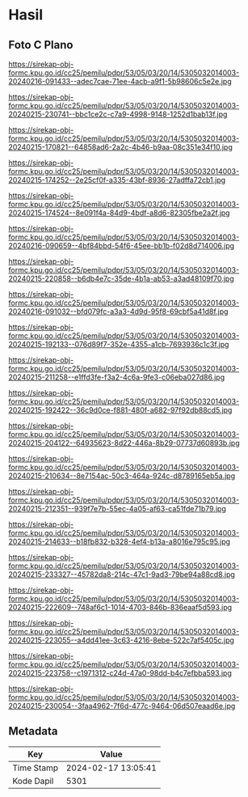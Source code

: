 # Hasil

## Foto C Plano

https://sirekap-obj-formc.kpu.go.id/cc25/pemilu/pdpr/53/05/03/20/14/5305032014003-20240216-091433--adec7cae-71ee-4acb-a9f1-5b98606c5e2e.jpg

https://sirekap-obj-formc.kpu.go.id/cc25/pemilu/pdpr/53/05/03/20/14/5305032014003-20240215-230741--bbc1ce2c-c7a9-4998-9148-1252d1bab13f.jpg

https://sirekap-obj-formc.kpu.go.id/cc25/pemilu/pdpr/53/05/03/20/14/5305032014003-20240215-170821--64858ad6-2a2c-4b46-b9aa-08c351e34f10.jpg

https://sirekap-obj-formc.kpu.go.id/cc25/pemilu/pdpr/53/05/03/20/14/5305032014003-20240215-174252--2e25cf0f-a335-43bf-8936-27adffa72cb1.jpg

https://sirekap-obj-formc.kpu.go.id/cc25/pemilu/pdpr/53/05/03/20/14/5305032014003-20240215-174524--8e091f4a-84d9-4bdf-a8d6-82305fbe2a2f.jpg

https://sirekap-obj-formc.kpu.go.id/cc25/pemilu/pdpr/53/05/03/20/14/5305032014003-20240216-090659--4bf84bbd-54f6-45ee-bb1b-f02d8d714006.jpg

https://sirekap-obj-formc.kpu.go.id/cc25/pemilu/pdpr/53/05/03/20/14/5305032014003-20240215-220858--b6db4e7c-35de-4b1a-ab53-a3ad48109f70.jpg

https://sirekap-obj-formc.kpu.go.id/cc25/pemilu/pdpr/53/05/03/20/14/5305032014003-20240216-091032--bfd079fc-a3a3-4d9d-95f8-69cbf5a41d8f.jpg

https://sirekap-obj-formc.kpu.go.id/cc25/pemilu/pdpr/53/05/03/20/14/5305032014003-20240215-192133--076d89f7-352e-4355-a1cb-7693936c1c3f.jpg

https://sirekap-obj-formc.kpu.go.id/cc25/pemilu/pdpr/53/05/03/20/14/5305032014003-20240215-211258--e1ffd3fe-f3a2-4c6a-9fe3-c06eba027d86.jpg

https://sirekap-obj-formc.kpu.go.id/cc25/pemilu/pdpr/53/05/03/20/14/5305032014003-20240215-192422--36c9d0ce-f881-480f-a682-97f92db88cd5.jpg

https://sirekap-obj-formc.kpu.go.id/cc25/pemilu/pdpr/53/05/03/20/14/5305032014003-20240215-204122--64935623-8d22-446a-8b29-07737d60893b.jpg

https://sirekap-obj-formc.kpu.go.id/cc25/pemilu/pdpr/53/05/03/20/14/5305032014003-20240215-210634--8e7154ac-50c3-464a-924c-d8789165eb5a.jpg

https://sirekap-obj-formc.kpu.go.id/cc25/pemilu/pdpr/53/05/03/20/14/5305032014003-20240215-212351--939f7e7b-55ec-4a05-af63-ca51fde71b79.jpg

https://sirekap-obj-formc.kpu.go.id/cc25/pemilu/pdpr/53/05/03/20/14/5305032014003-20240215-214633--b18fb832-b328-4ef4-b13a-a8016e795c95.jpg

https://sirekap-obj-formc.kpu.go.id/cc25/pemilu/pdpr/53/05/03/20/14/5305032014003-20240215-233327--45782da8-214c-47c1-9ad3-79be94a88cd8.jpg

https://sirekap-obj-formc.kpu.go.id/cc25/pemilu/pdpr/53/05/03/20/14/5305032014003-20240215-222609--748af6c1-1014-4703-846b-836eaaf5d593.jpg

https://sirekap-obj-formc.kpu.go.id/cc25/pemilu/pdpr/53/05/03/20/14/5305032014003-20240215-223055--a4dd41ee-3c63-4216-8ebe-522c7af5405c.jpg

https://sirekap-obj-formc.kpu.go.id/cc25/pemilu/pdpr/53/05/03/20/14/5305032014003-20240215-223758--c1971312-c24d-47a0-98dd-b4c7efbba593.jpg

https://sirekap-obj-formc.kpu.go.id/cc25/pemilu/pdpr/53/05/03/20/14/5305032014003-20240215-230054--3faa4962-7f6d-477c-9464-06d507eaad6e.jpg


## Metadata

| Key        | Value               |
| ---------- | ------------------- |
| Time Stamp | 2024-02-17 13:05:41 |
| Kode Dapil | 5301                |



